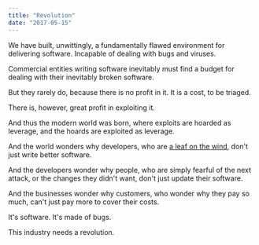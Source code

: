 ```yaml
---
title: "Revolution"
date: "2017-05-15"
---
```


We have built, unwittingly, a fundamentally flawed environment for delivering software. Incapable of dealing with bugs and viruses.

Commercial entities writing software inevitably must find a budget for dealing with their inevitably broken software.

But they rarely do, because there is no profit in it. It is a cost, to be triaged.

There is, however, great profit in exploiting it.

And thus the modern world was born, where exploits are hoarded as leverage, and the hoards are exploited as leverage.

And the world wonders why developers, who are [a leaf on the wind](https://codingculture.io/wp-content/uploads/2017/05/a-leaf-on-the-wind), don't just write better software.

And the developers wonder why people, who are simply fearful of the next attack, or the changes they didn't want, don't just update their software.

And the businesses wonder why customers, who wonder why they pay so much, can't just pay more to cover their costs.

It's software. It's made of bugs.

This industry needs a revolution.
